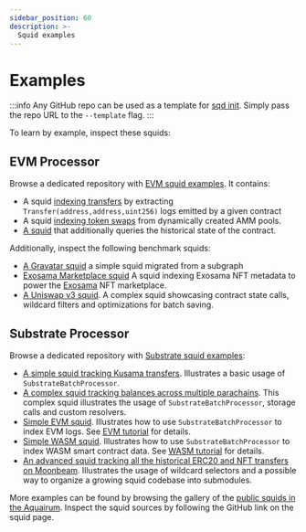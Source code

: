 ```yaml
---
sidebar_position: 60
description: >-
  Squid examples
---
```


# Examples

:::info
Any GitHub repo can be used as a template for [sqd init](/squid-cli/init). Simply pass the repo URL to the `--template` flag.
:::

To learn by example, inspect these squids:

## EVM Processor

Browse a dedicated repository with [EVM squid examples](https://github.com/subsquid/squid-evm-examples). It contains:

- A squid [indexing transfers](https://github.com/subsquid/squid-evm-examples/tree/master/1-evm-logs) by extracting `Transfer(address,address,uint256)` logs emitted by a given contract
- A squid [indexing token swaps](https://github.com/subsquid/squid-evm-examples/tree/master/3-factory) from dynamically created AMM pools. 
- [A squid](https://github.com/subsquid/squid-evm-examples/tree/master/4-contract) that additionally queries the historical state of the contract.


Additionally, inspect the following benchmark squids:

- [A Gravatar squid](https://github.com/subsquid/squid-evm-template/tree/gravatar-squid) a simple squid migrated from a subgraph
- [Exosama Marketplace squid](https://github.com/subsquid/exosama-marketplace-squid) A squid indexing Exosama NFT metadata to power the [Exosama](https://exosama.com) NFT marketplace.
- [A Uniswap v3 squid](https://github.com/subsquid/uniswap-squid). A complex squid showcasing contract state calls, wildcard filters and optimizations for batch saving.


## Substrate Processor

Browse a dedicated repository with [Substrate squid examples](https://github.com/subsquid/squid-substrate-examples):

- [A simple squid tracking Kusama transfers](https://github.com/subsquid/squid-substrate-template). Illustrates a basic usage of `SubstrateBatchProcessor`.
- [A complex squid tracking balances across multiple parachains](https://github.com/subsquid/subsquid-balances). This complex squid illustrates the usage of `SubstrateBatchProcessor`, storage calls and custom resolvers.
- [Simple EVM squid](https://github.com/subsquid/squid-frontier-evm-template/blob/master/src/processor.ts). Illustrates how to use `SubstrateBatchProcessor` to index EVM logs. See [EVM tutorial](/tutorials/create-an-evm-processing-squid) for details.
- [Simple WASM squid](https://github.com/subsquid/squid-wasm-template/blob/master/src/processor.ts). Illustrates how to use `SubstrateBatchProcessor` to index WASM smart contract data. See [WASM tutorial](/tutorials/create-a-wasm-processing-squid) for details.
- [An advanced squid tracking all the historical ERC20 and NFT transfers on Moonbeam](https://github.com/subsquid/moonbeam-erc-tokens). Illustrates the usage of wildcard selectors and a possible way to organize a growing squid codebase into submodules. 

More examples can be found by browsing the gallery of the [public squids in the Aquairum](https://app.subsquid.io/aquarium/squids?list=all). Inspect the squid sources by following the GitHub link on the squid page.